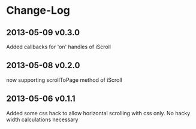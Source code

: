 # Change-Log

## 2013-05-09 v0.3.0
Added callbacks for 'on' handles of iScroll

## 2013-05-08 v0.2.0
now supporting scrollToPage method of iScroll

## 2013-05-06 v0.1.1
Added some css hack to allow horizontal scrolling with css only. No hacky width calculations necessary
